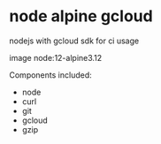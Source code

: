 # node alpine gcloud

nodejs with gcloud sdk for ci usage

image node:12-alpine3.12

Components included:

- node
- curl
- git
- gcloud
- gzip
